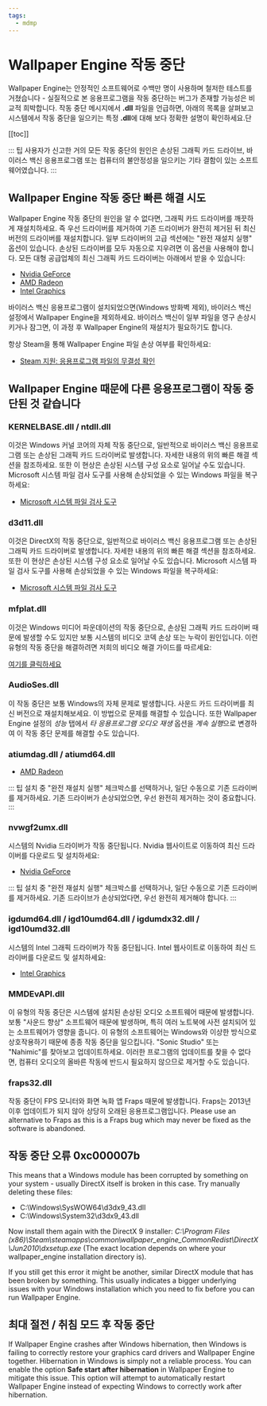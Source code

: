 ```yaml
---
tags:
  - mdmp
---
```


# Wallpaper Engine 작동 중단

Wallpaper Engine는 안정적인 소프트웨어로 수백만 명이 사용하며 철저한 테스트를 거쳤습니다 - 실질적으로 본 응용프로그램을 작동 중단하는 버그가 존재할 가능성은 비교적 희박합니다. 작동 중단 메시지에서 **.dll** 파일을 언급하면, 아래의 목록을 살펴보고 시스템에서 작동 중단을 일으키는 특정 **.dll**에 대해 보다 정확한 설명이 확인하세요.단

[[toc]]

::: 팁 사용자가 신고한 거의 모든 작동 중단의 원인은 손상된 그래픽 카드 드라이브, 바이러스 백신 응용프로그램 또는 컴퓨터의 불안정성을 일으키는 기타 결함이 있는 소프트웨어였습니다. :::

## Wallpaper Engine 작동 중단 빠른 해결 시도

Wallpaper Engine 작동 중단의 원인을 알 수 없다면, 그래픽 카드 드라이버를 깨끗하게 재설치하세요. 즉 우선 드라이버를 제거하여 기존 드라이버가 완전히 제거된 뒤 최신 버전의 드라이버를 재설치합니다. 일부 드라이버의 고급 섹션에는 "완전 재설치 실행" 옵션이 있습니다. 손상된 드라이버를 모두 자동으로 지우려면 이 옵션을 사용해야 합니다. 모든 대형 공급업체의 최신 그래픽 카드 드라이버는 아래에서 받을 수 있습니다:

* [Nvidia GeForce](https://www.nvidia.com/Download/index.aspx)
* [AMD Radeon](https://www.amd.com/support)
* [Intel Graphics](https://downloadcenter.intel.com/product/80939/Graphics-Drivers)

바이러스 백신 응용프로그램이 설치되었으면(Windows 방화벽 제외), 바이러스 백신 설정에서 Wallpaper Engine을 제외하세요. 바이러스 백신이 일부 파일을 영구 손상시키거나 잠그면, 이 과정 후 Wallpaper Engine의 재설치가 필요하기도 합니다.

항상 Steam을 통해 Wallpaper Engine 파일 손상 여부를 확인하세요:

* [Steam 지원: 응용프로그램 파일의 무결성 확인](https://support.steampowered.com/kb_article.php?ref=2037-QEUH-3335)

## Wallpaper Engine 때문에 다른 응용프로그램이 작동 중단된 것 같습니다

### KERNELBASE.dll / ntdll.dll

이것은 Windows 커널 코어의 자체 작동 중단으로, 일반적으로 바이러스 백신 응용프로그램 또는 손상된 그래픽 카드 드라이버로 발생합니다. 자세한 내용의 위의 빠른 해결 섹션을 참조하세요. 또한 이 현상은 손상된 시스템 구성 요소로 일어날 수도 있습니다. Microsoft 시스템 파일 검사 도구를 사용해 손상되었을 수 있는 Windows 파일을 복구하세요:

* [Microsoft 시스템 파일 검사 도구](https://support.microsoft.com/en-us/help/929833/use-the-system-file-checker-tool-to-repair-missing-or-corrupted-system)

### d3d11.dll

이것은 DirectX의 작동 중단으로, 일반적으로 바이러스 백신 응용프로그램 또는 손상된 그래픽 카드 드라이버로 발생합니다. 자세한 내용의 위의 빠른 해결 섹션을 참조하세요. 또한 이 현상은 손상된 시스템 구성 요소로 일어날 수도 있습니다. Microsoft 시스템 파일 검사 도구를 사용해 손상되었을 수 있는 Windows 파일을 복구하세요:

* [Microsoft 시스템 파일 검사 도구](https://support.microsoft.com/en-us/help/929833/use-the-system-file-checker-tool-to-repair-missing-or-corrupted-system)

### mfplat.dll

이것은 Windows 미디어 파운데이션의 작동 중단으로, 손상된 그래픽 카드 드라이버 때문에 발생할 수도 있지만 보통 시스템의 비디오 코덱 손상 또는 누락이 원인입니다. 이런 유형의 작동 중단을 해결하려면 저희의 비디오 해결 가이드를 따르세요:

[여기를 클릭하세요](/noshow/notplaying.html)

### AudioSes.dll

이 작동 중단은 보통 Windows의 자체 문제로 발생합니다. 사운드 카드 드라이버를 최신 버전으로 재설치해보세요. 이 방법으로 문제를 해결할 수 있습니다. 또한 Wallpaper Engine 설정의 *성능* 탭에서 *타 응용프로그램 오디오 재생* 옵션을 *계속 실행*으로 변경하여 이 작동 중단 문제를 해결할 수도 있습니다.

### atiumdag.dll / atiumd64.dll

* [AMD Radeon](https://www.amd.com/support)

::: 팁 설치 중 "완전 재설치 실행" 체크박스를 선택하거나, 일단 수동으로 기존 드라이버를 제거하세요. 기존 드라이버가 손상되었으면, 우선 완전히 제거하는 것이 중요합니다. :::

### nvwgf2umx.dll

시스템의 Nvidia 드라이버가 작동 중단됩니다. Nvidia 웹사이트로 이동하여 최신 드라이버를 다운로드 및 설치하세요:

* [Nvidia GeForce](https://www.nvidia.com/Download/index.aspx)

::: 팁 설치 중 "완전 재설치 실행" 체크박스를 선택하거나, 일단 수동으로 기존 드라이버를 제거하세요. 기존 드라이브가 손상되었다면, 우선 완전히 제거해야 합니다. :::

### igdumd64.dll / igd10umd64.dll / igdumdx32.dll / igd10umd32.dll

시스템의 Intel 그래픽 드라이버가 작동 중단됩니다. Intel 웹사이트로 이동하여 최신 드라이버를 다운로드 및 설치하세요:

* [Intel Graphics](https://downloadcenter.intel.com/product/80939/Graphics-Drivers)


### MMDEvAPI.dll

이 유형의 작동 중단은 시스템에 설치된 손상된 오디오 소프트웨어 때문에 발생합니다. 보통 "사운드 향상" 소프트웨어 때문에 발생하며, 특히 여러 노트북에 사전 설치되어 있는 소프트웨어가 영향을 줍니다. 이 유형의 소프트웨어는 Windows와 이상한 방식으로 상호작용하기 때문에 종종 작동 중단을 일으킵니다. "Sonic Studio" 또는 "Nahimic"를 찾아보고 업데이트하세요. 이러한 프로그램의 업데이트를 찾을 수 없다면, 컴퓨터 오디오의 올바른 작동에 반드시 필요하지 않으므로 제거할 수도 있습니다.

### fraps32.dll

작동 중단이 FPS 모니터와 화면 녹화 앱 Fraps 때문에 발생합니다. Fraps는 2013년 이후 업데이트가 되지 않아 상당히 오래된 응용프로그램입니다. Please use an alternative to Fraps as this is a Fraps bug which may never be fixed as the software is abandoned.

## 작동 중단 오류 0xc000007b

This means that a Windows module has been corrupted by something on your system - usually DirectX itself is broken in this case. Try manually deleting these files:

* C:\Windows\SysWOW64\d3dx9_43.dll
* C:\Windows\System32\d3dx9_43.dll

Now install them again with the DirectX 9 installer: *C:\Program Files (x86)\Steam\steamapps\common\wallpaper_engine\_CommonRedist\DirectX\Jun2010\dxsetup.exe* (The exact location depends on where your wallpaper_engine installation directory is).

If you still get this error it might be another, similar DirectX module that has been broken by something. This usually indicates a bigger underlying issues with your Windows installation which you need to fix before you can run Wallpaper Engine.

## 최대 절전 / 취침 모드 후 작동 중단

If Wallpaper Engine crashes after Windows hibernation, then Windows is failing to correctly restore your graphics card drivers and Wallpaper Engine together. Hibernation in Windows is simply not a reliable process. You can enable the option **Safe start after hibernation** in Wallpaper Engine to mitigate this issue. This option will attempt to automatically restart Wallpaper Engine instead of expecting Windows to correctly work after hibernation.
